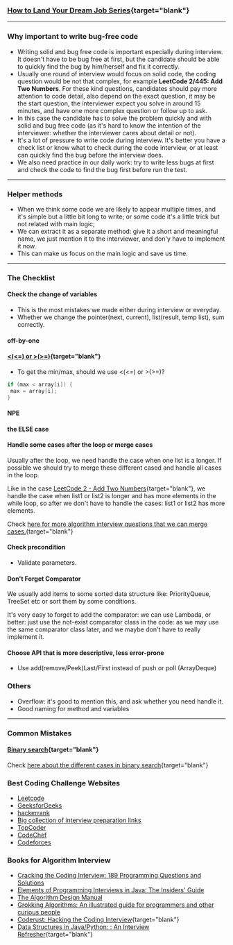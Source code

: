 ### [How to Land Your Dream Job Series](https://lifelongprogrammer.blogspot.com/search/label/Google_Series){target="blank"}
<script src="/feeds/posts/default/-/Interview_Series?orderby=updated&amp;alt=json-in-script&amp;callback=series&amp;max-results=20"></script>

---

### Why important to write bug-free code
- Writing solid and bug free code is important especially during interview. It doesn't have to be bug free at first, but the candidate should be able to quickly find the bug by him/herself and fix it correctly.
- Usually one round of interview would focus on solid code, the coding question would be not that complex, for example **LeetCode 2/445: Add Two Numbers**. For these kind questions, candidates should pay more attention to code detail, also depend on the exact question, it may be the start question, the interviewer expect you solve in around 15 minutes, and have one more complex question or follow up to ask.
- In this case the candidate has to solve the problem quickly and with solid and bug free code (as it's hard to know the intention of the interviewer: whether the interviewer cares about detail or not).
- It's a lot of pressure to write code during interview. It's better you have a check list or know what to check during the code interview, or at least can quickly find the bug before the interview does.
- We also need practice in our daily work: try to write less bugs at first and check the code to find the bug first before run the test.

<!-- This check list is also useful when we write code. -->

<!-- It can help us avoid common problems. -->
---

### Helper methods
- When we think some code we are likely to appear multiple times, and it's simple but a little bit long to write; or some code it's a little trick but not related with main logic;
- We can extract it as a separate method: give it a short and meaningful name, we just mention it to the interviewer, and don'y have to implement it now.
- This can make us focus on the main logic and save us time.

---

### The Checklist
#### Check the change of variables
- This is the most mistakes we made either during interview or everyday.
- Whether we change the pointer(next, current), list(result, temp list), sum correctly.

#### off-by-one

#### [<(<=) or >(>=)](http://www.gayle.com/blog/2016/3/coding-interviews-and-the-importance-of-perfection){target="blank"}
- To get the min/max, should we use <(<=) or >(>=)?
```java
if (max < array[i]) {
 max = array[i];
}
```

#### NPE

#### the ELSE case

#### Handle some cases after the loop or merge cases
<!-- Better: if we can merge tases cases and handle -->
Usually after the loop, we need handle the case when one list is a longer. If possible we should try to merge these different cased and handle all cases in the loop.

Like in the case [LeetCode 2 - Add Two Numbers](https://leetcode.com/problems/add-two-numbers/discuss/1059/my-accepted-java-solution){target="blank"}, we handle the case when list1 or list2 is longer and has more elements in the while loop, so after we don't have to handle the cases: list1 or list2 has more elements.

Check [here for more algorithm interview questions that we can merge cases.](https://lifelongprogrammer.blogspot.com/2019/01/merge-cases-code-detail.html){target="blank"}

#### Check precondition
- Validate parameters.

#### Don't Forget Comparator
We usually add items to some sorted data structure like: PriorityQueue, TreeSet etc or sort them by some conditions.

It's very easy to forget to add the comparator: we can use Lambada, or better: just use the not-exist comparator class in the code: as we may use the same comparator class later, and we maybe don't have to really implement it.

#### Choose API that is more descriptive, less error-prone
- Use add(remove/Peek)Last/First instead of push or poll (ArrayDeque)

### Others
- Overflow: it's good to mention this, and ask whether you need handle it.
- Good naming for method and variables

---

<!-- ### Convention
- [When compare, which one should be first](http://www.gayle.com/blog/2016/3/coding-interviews-and-the-importance-of-perfection){target="blank"}
```java
if (max < array[i]) {
 max = array[i];
}
``` -->

### Common Mistakes
#### [Binary search](https://hackernoon.com/binary-search-in-detail-914944a1434a){target="blank"}
Check [here about the different cases in binary search](https://hackernoon.com/binary-search-in-detail-914944a1434a){target="blank"}

<script src="https://gist.github.com/MithraTalluri/c1ed2aa0b16142836b99f03dc8359d7a.js"></script>

### Best Coding Challenge Websites
- [Leetcode](http://www.leetcode.com/)
- [GeeksforGeeks](https://www.geeksforgeeks.org/)
- [hackerrank](https://www.hackerrank.com/)
- [Big collection of interview preparation links](https://www.reddit.com/r/cscareerquestions/comments/2lzc4h/big_collection_of_interview_preparation_links/)
- [TopCoder](https://www.topcoder.com/challenges/?pageIndex=1)
- [CodeChef](https://www.codechef.com/)
- [Codeforces](http://codeforces.com/)

### Books for Algorithm Interview
- [Cracking the Coding Interview: 189 Programming Questions and Solutions](https://www.amazon.com/Cracking-Coding-Interview-Programming-Questions/dp/0984782850)
- [Elements of Programming Interviews in Java: The Insiders' Guide](https://www.amazon.com/Elements-Programming-Interviews-Java-Insiders/dp/1517671272)
- [The Algorithm Design Manual](https://www.amazon.com/Algorithm-Design-Manual-Steven-Skiena/dp/1849967202)
- [Grokking Algorithms: An illustrated guide for programmers and other curious people](https://www.amazon.com/Grokking-Algorithms-illustrated-programmers-curious/dp/1617292230)
- [Coderust: Hacking the Coding Interview](https://www.educative.io/collection/5642554087309312/5679846214598656){target="blank"}
- [Data Structures in Java/Python: : An Interview Refresher](https://www.educative.io/d/data_structures){target="blank"}

<script type="text/javascript">
amzn_assoc_placement = "adunit-algorithm";
amzn_assoc_search_bar = "false";
amzn_assoc_tracking_id = "jeffery06-20";
amzn_assoc_ad_mode = "manual";
amzn_assoc_ad_type = "smart";
amzn_assoc_marketplace = "amazon";
amzn_assoc_region = "US";
amzn_assoc_title = "Best books for algorithms interview";
amzn_assoc_linkid = "595ccbf639e3d3215212481e02dc6909";
amzn_assoc_asins = "0984782850,1517671272,1617292230,032157351X,1537713949,0262033844,111941847X,819324527X";
</script>
<script src="//z-na.amazon-adsystem.com/widgets/onejs?MarketPlace=US"></script>
